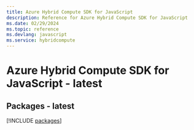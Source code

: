 ```yaml
---
title: Azure Hybrid Compute SDK for JavaScript
description: Reference for Azure Hybrid Compute SDK for JavaScript
ms.date: 02/29/2024
ms.topic: reference
ms.devlang: javascript
ms.service: hybridcompute
---
```

# Azure Hybrid Compute SDK for JavaScript - latest
## Packages - latest
[!INCLUDE [packages](hybrid-compute-index.md)]